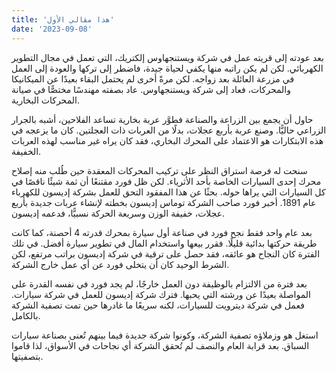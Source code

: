```yaml
---
title: 'هذا مقالي الأول'
date: '2023-09-08'
---
```


بعد عودته إلى قريته عمل في شركة ويستنجهاوس إلكتريك، التي تعمل في مجال التطوير الكهربائي. لكن لم يكن راتبه منها يكفي لحياة جيدة، فاضطر إلى تركها والعودة إلى العمل في مزرعة العائلة بعد زواجه. لكن مرةً أخرى لم يحتمل البقاء بعيدًا عن الميكانيكا والمحركات، فعاد إلى شركة ويستنجهاوس. عاد بصفته مهندسًا مختصًّا في صيانة المحركات البخارية.

حاول أن يجمع بين الزراعة والصناعة فطوَّر عربة بخارية تساعد الفلاحين، أشبه بالجرار الزراعي حاليًّا. وصنع عربة بأربع عجلات، بدلًا من العربات ذات العجلتين. كان ما يزعجه في هذه الابتكارات هو الاعتماد على المحرك البخاري، فقد كان يراه غير مناسب لهذه العربات الخفيفة.

سنحت له فرصة استراق النظر على تركيب المحركات المعقدة حين طُلب منه إصلاح محرك إحدى السيارات الخاصة بأحد الأثرياء. لكن ظل فورد مقتنعًا أن ثمة شيئًا ناقصًا في كل السيارات التي يراها حوله. بحثًا عن هذا المفقود التحق للعمل بشركة إديسون للكهرباء عام 1891. أخبر فورد صاحب الشركة توماس إديسون بخطته لإنشاء عربات جديدة بأربع عجلات، خفيفة الوزن وسريعة الحركة نسبيًّا، فدعمه إديسون.

بعد عام واحد فقط نجح فورد في صناعة أول سيارة بمحرك قدرته 4 أحصنة، كما كانت طريقة حركتها بدائية قليلًا. فقرر بيعها واستخدام المال في تطوير سيارة أفضل. في تلك الفترة كان النجاح هو عائقه، فقد حصل على ترقية في شركة إديسون براتب مرتفع، لكن الشرط الوحيد كان أن يتخلى فورد عن أي عمل خارج الشركة.

بعد فترة من الالتزام بالوظيفة دون العمل خارجًا، لم يجد فورد في نفسه القدرة على المواصلة بعيدًا عن ورشته التي يحبها. فترك شركة إديسون للعمل في شركة سيارات. فعمل في شركة ديترويت للسيارات، لكنه سريعًا ما غادرها حين تمت تصفية الشركة بالكامل.

استغل هو وزملاؤه تصفية الشركة، وكونوا شركة جديدة فيما بينهم تُعنى بصناعة سيارات السباق. بعد قرابة العام والنصف لم تُحقق الشركة أي نجاحات في الأسواق، لذا قاموا بتصفيتها.
